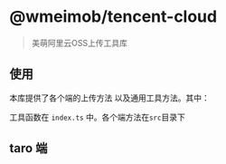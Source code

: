 # @wmeimob/tencent-cloud

> 美萌阿里云OSS上传工具库

## 使用

本库提供了各个端的上传方法 以及通用工具方法。其中：

工具函数在 `index.ts` 中。各个端方法在`src`目录下

## taro 端

